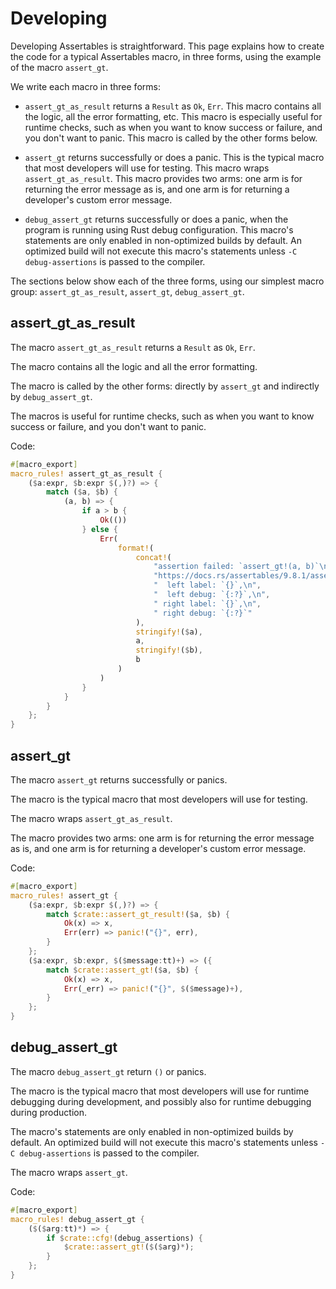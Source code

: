 # Developing

Developing Assertables is straightforward. This page explains how to create the code for a typical Assertables macro, in three forms, using the example of the macro `assert_gt`.

We write each macro in three forms:

* `assert_gt_as_result` returns a `Result` as `Ok`, `Err`. This macro contains all the logic, all the error formatting, etc. This macro is especially useful for runtime checks, such as when you want to know success or failure, and you don't want to panic. This macro is called by the other forms below.

* `assert_gt` returns successfully or does a panic. This is the typical macro that most developers will use for testing. This macro wraps `assert_gt_as_result`. This macro provides two arms: one arm is for returning the error message as is, and one arm is for returning a developer's custom error message.

* `debug_assert_gt` returns successfully or does a panic, when the program is running using Rust debug configuration. This macro's statements are only enabled in non-optimized builds by default. An optimized build will not execute this macro's statements unless `-C debug-assertions` is passed to the compiler.

The sections below show each of the three forms, using our simplest macro group: `assert_gt_as_result`, `assert_gt`, `debug_assert_gt`.

## assert_gt_as_result

The macro `assert_gt_as_result` returns a `Result` as `Ok`, `Err`.

The macro contains all the logic and all the error formatting.

The macro is called by the other forms: directly by `assert_gt` and indirectly by `debug_assert_gt`.

The macros is useful for runtime checks, such as when you want to know success or failure, and you don't want to panic.

Code:

```rust
#[macro_export]
macro_rules! assert_gt_as_result {
    ($a:expr, $b:expr $(,)?) => {
        match ($a, $b) {
            (a, b) => {
                if a > b {
                    Ok(())
                } else {
                    Err(
                        format!(
                            concat!(
                                "assertion failed: `assert_gt!(a, b)`\n",
                                "https://docs.rs/assertables/9.8.1/assertables/macro.assert_gt.html\n",
                                "  left label: `{}`,\n",
                                "  left debug: `{:?}`,\n",
                                " right label: `{}`,\n",
                                " right debug: `{:?}`"
                            ),
                            stringify!($a),
                            a,
                            stringify!($b),
                            b
                        )
                    )
                }
            }
        }
    };
}
```

## assert_gt

The macro `assert_gt` returns successfully or panics.

The macro is the typical macro that most developers will use for testing.

The macro wraps `assert_gt_as_result`.

The macro provides two arms: one arm is for returning the error message as is, and one arm is for returning a developer's custom error message.

Code:

```rust
#[macro_export]
macro_rules! assert_gt {
    ($a:expr, $b:expr $(,)?) => {
        match $crate::assert_gt_result!($a, $b) {
            Ok(x) => x,
            Err(err) => panic!("{}", err),
        }
    };
    ($a:expr, $b:expr, $($message:tt)+) => ({
        match $crate::assert_gt!($a, $b) {
            Ok(x) => x,
            Err(_err) => panic!("{}", $($message)+),
        }
    };
}
```

## debug_assert_gt

The macro `debug_assert_gt` return `()` or panics.

The macro is the typical macro that most developers will use for runtime debugging during development, and possibly also for runtime debugging during production.

The macro's statements are only enabled in non-optimized builds by default. An optimized build will not execute this macro's statements unless `-C debug-assertions` is passed to the compiler.

The macro wraps `assert_gt`.

Code:

```rust
#[macro_export]
macro_rules! debug_assert_gt {
    ($($arg:tt)*) => {
        if $crate::cfg!(debug_assertions) {
            $crate::assert_gt!($($arg)*);
        }
    };
}
```
